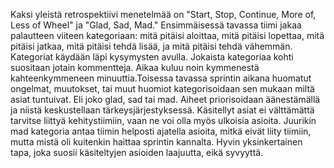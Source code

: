 Kaksi yleistä retrospektiivi menetelmää on "Start, Stop, Continue, More of, Less of Wheel" ja "Glad, Sad, Mad." Ensimmäisessä tavassa tiimi jakaa palautteen viiteen kategoriaan: mitä pitäisi aloittaa, mitä pitäisi lopettaa, mitä pitäisi jatkaa, mitä pitäisi tehdä lisää, ja mitä pitäisi tehdä vähemmän. Kategoriat käydään läpi kysymysten avulla. Jokaista kategoriaa kohti suositaan jotain kommentteja. Aikaa kuluu noin kymmenestä kahteenkymmeneen minuuttia.Toisessa tavassa sprintin aikana huomatut ongelmat, muutokset, tai muut huomiot kategorisoidaan sen mukaan miltä asiat tuntuivat. Eli joko glad, sad tai mad. Aiheet priorisoidaan äänestämällä ja niistä keskustellaan tärkeysjärjestyksessä. Käsitellyt asiat ei välttämättä tarvitse liittyä kehitystiimiin, vaan ne voi olla myös ulkoisia asioita. Juurikin mad kategoria antaa tiimin helposti ajatella asioita, mitkä eivät liity tiimiin, mutta mistä oli kuitenkin haittaa sprintin kannalta. Hyvin yksinkertainen tapa, joka suosii käsiteltyjen asioiden laajuutta, eikä syvyyttä.
